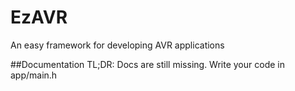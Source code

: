# EzAVR
An easy framework for developing AVR applications

##Documentation
TL;DR: Docs are still missing. Write your code in app/main.h
